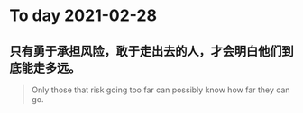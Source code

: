 
# To day 2021-02-28


## 只有勇于承担风险，敢于走出去的人，才会明白他们到底能走多远。
> Only those that risk going too far can possibly know how far they can go.

    